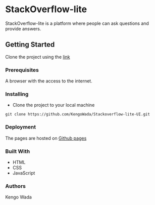 # StackOverflow-lite

StackOverflow-lite is a platform where people can ask questions and provide answers.

## Getting Started

Clone the project using the [link](https://github.com/KengoWada/Stackoverflow-lite-UI)

### Prerequisites

A browser with the access to the internet.

### Installing

* Clone the project to your local machine
```
git clone https://github.com/KengoWada/Stackoverflow-lite-UI.git
```

### Deployment

The pages are hosted on [Github pages](https://kengowada.github.io/Stackoverflow-lite-UI/UI/index.html)

### Built With

* HTML
* CSS
* JavaScript

### Authors

Kengo Wada